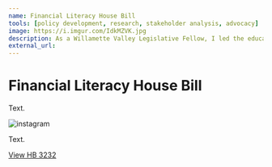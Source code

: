 ```yaml
---
name: Financial Literacy House Bill
tools: [policy development, research, stakeholder analysis, advocacy]
image: https://i.imgur.com/IdkMZVK.jpg
description: As a Willamette Valley Legislative Fellow, I led the education policy group in developing a financial literacy policy concept, which resulted in our idea becoming an Oregon house bill during the 2021 session.
external_url: 
---
```


# Financial Literacy House Bill

Text.


![instagram](https://i.imgur.com/kxyZrca.png)


Text.


<p class="text-center">

<a class="btn btn-outline-primary" href="https://olis.oregonlegislature.gov/liz/2021R1/Measures/Overview/HB3232" target="_blank" role="button">View HB 3232</a> 
  
</p>
